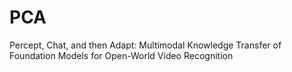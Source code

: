 # PCA
Percept, Chat, and then Adapt: Multimodal Knowledge Transfer of Foundation Models for Open-World Video Recognition
